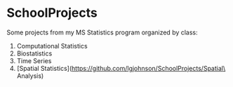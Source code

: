 # SchoolProjects
Some projects from my MS Statistics program organized by class:

1. Computational Statistics
2. Biostatistics
3. Time Series
4. [Spatial Statistics](https://github.com/lgjohnson/SchoolProjects/Spatial\ Analysis)
